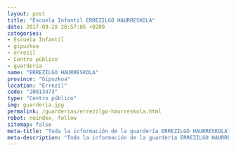 ```yaml
---
layout: post
title: "Escuela Infantil ERREZILGO HAURRESKOLA"
date: 2017-09-20 20:57:05 +0200
categories:
- Escuela Infantil
- gipuzkoa
- errezil
- Centro público
- guarderia
name: "ERREZILGO HAURRESKOLA"
province: "Gipuzkoa"
location: "Errezil"
code: "20013473"
type: "Centro público"
img: guarderia.jpg
permalink: /guarderias/errezilgo-haurreskola.html
robot: noindex, follow
sitemap: false
meta-title: "Toda la información de la guardería ERREZILGO HAURRESKOLA"
meta-description: "Toda la información de la guardería ERREZILGO HAURRESKOLA"
---
```

